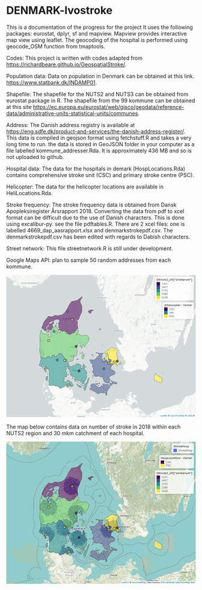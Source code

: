 # DENMARK-lvostroke
This is a documentation of the progress for the project
It uses the following packages: eurostat, dplyr, sf and mapview. Mapview provides interactive map view using leaflet. The geocoding of the hospital is performed using geocode_OSM function from tmaptools. 

Codes: 
This project is written with codes adapted from https://richardbeare.github.io/GeospatialStroke/. 

Population data: 
Data on population in Denmark can be obtained at this link. https://www.statbank.dk/INDAMP01. 

Shapefile: 
The shapefile for the NUTS2 and NUTS3 can be obtained from eurostat package in R. The shapefile from the 99 kommune can be obtained at this site https://ec.europa.eu/eurostat/web/gisco/geodata/reference-data/administrative-units-statistical-units/communes. 

Address:
The Danish address registry is available at https://eng.sdfe.dk/product-and-services/the-danish-address-register/. This data is compiled in geojson format using fetchstuff.R and takes a very long time to run. the data is stored in GeoJSON folder in your computer as a file labelled kommune_addresser.Rda. It is approximately 436 MB and so is not uploaded to github.

Hospital data:
The data for the hospitals in demark (HospLocations.Rda) contains comprehensive stroke unit (CSC) and primary stroke centre (PSC). 

Helicopter:
The data for the helicopter locations are available in HeliLocations.Rda.

Stroke frequency:
The stroke frequency data is obtained from Dansk Apopleksiregister Årsrapport 2018. Converting the data from pdf to xcel format can be difficult due to the use of Danish characters. This is done using excalibur-py. see the file pdftables.R. There are 2 xcel files: one is labelled 4669_dap_aasrapport.xlsx and denmarkstrokepdf.csv. The denmarkstrokepdf.csv has been edited with regards to Dabish characters.

Street network:
This file streetnetwork.R is still under development.

Google Maps API:
plan to sample 50 random addresses from each kommune.

[![denmark hospital](./denmark_stroke_nuts2.png)](./denmark_stroke_nuts2.html)

The map below contains data on number of stroke in 2018 within each NUTS2 region and 30 mkm catchment of each hospital.

[![denmark stroke hospital](./denmark_stroke_nuts2_catchment.png)](./denmark_stroke_nuts2_catchment.html)


